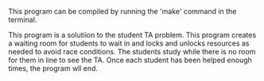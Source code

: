 This program can be compiled by running the 'make' command in the terminal.

This program is a solutiion to the student TA problem. This program creates a waiting room for students to wait in and
locks and unlocks resources as needed to avoid race conditions. The students study while there is no room for them in line to see the TA. Once each student has been helped enough times, the program wll end.
